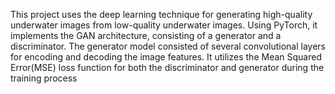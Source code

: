 This project uses the deep learning technique for generating high-quality underwater images from low-quality underwater images.
Using PyTorch, it implements the GAN architecture, consisting of a generator and a discriminator. The generator model consisted of several convolutional layers for encoding and decoding the image features.
It utilizes the Mean Squared Error(MSE) loss function for both the discriminator and generator during the training process
